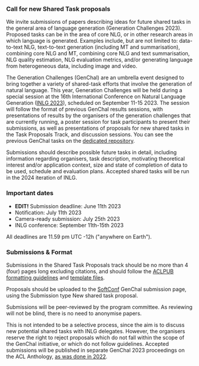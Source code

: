 ### **Call for new Shared Task proposals**

We invite submissions of papers describing ideas for future shared tasks in the general area of language generation (Generation Challenges 2023). Proposed tasks can be in the area of core NLG, or in other research areas in which language is generated. Examples include, but are not limited to: data-to-text NLG, text-to-text generation (including MT and summarisation), combining core NLG and MT, combining core NLG and text summarisation, NLG quality estimation, NLG evaluation metrics, and/or generating language from heterogeneous data, including image and video.

The Generation Challenges (GenChal) are an umbrella event designed to bring together a variety of shared-task efforts that involve the generation of natural language. This year, Generation Challenges will be held during a special session at the 16th International Conference on Natural Language Generation ([INLG 2023](https://inlg2023.github.io/index.html)), scheduled on September 11-15 2023. The session will follow the format of previous GenChal results sessions, with presentations of results by the organisers of the generation challenges that are currently running, a poster session for task participants to present their submissions, as well as presentations of proposals for new shared tasks in the Task Proposals Track, and discussion sessions. You can see the previous GenChal tasks on the [dedicated repository](https://sites.google.com/view/genchalrepository/home).

Submissions should describe possible future tasks in detail, including information regarding organisers, task description, motivating theoretical interest and/or application context, size and state of completion of data to be used, schedule and evaluation plans. Accepted shared tasks will be run in the 2024 iteration of INLG.


### **Important dates**

* **EDIT!** Submission deadline: June 11th 2023
* Notification: July 11th 2023
* Camera-ready submission: July 25th 2023
* INLG conference: September 11th-15th 2023

All deadlines are 11.59 pm UTC -12h ("anywhere on Earth").

### Submissions & Format
Submissions in the Shared Task Proposals track should be no more than 4 (four) pages long excluding citations, and should follow the [ACLPUB formatting guidelines](https://acl-org.github.io/ACLPUB/formatting.html) and [template files](https://2021.aclweb.org/downloads/acl-ijcnlp2021-templates.zip).

Proposals should be uploaded to the [SoftConf](https://softconf.com/n/inlg2023/user/scmd.cgi?scmd=submitPaperCustom&pageid=11) GenChal submission page, using the Submission type New shared task proposal.

Submissions will be peer-reviewed by the program committee. As reviewing will not be blind, there is no need to anonymise papers.

This is not intended to be a selective process, since the aim is to discuss new potential shared tasks with INLG delegates. However, the organisers reserve the right to reject proposals which do not fall within the scope of the GenChal initiative, or which do not follow guidelines. Accepted submissions will be published in separate GenChal 2023 proceedings on the ACL Anthology, [as was done in 2022](https://aclanthology.org/volumes/2022.inlg-genchal/).

